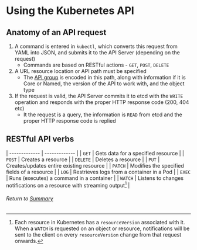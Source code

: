 # Using the Kubernetes API

## Anatomy of an API request

1. A command is entered in `kubectl`, which converts this request from YAML into JSON, and submits it to the API Server (depending on the request)
    - Commands are based on RESTful actions - `GET`, `POST`, `DELETE`
2. A URL resource location or API path must be specified
    - The [API group](02APIGroupsVersioning.md) is encoded in this path, along with information if it is Core or Named, the version of the API to work with, and the object type
3. If the request is valid, the API Server commits it to etcd with the `WRITE` operation and responds with the proper HTTP response code (200, 404 etc)
    - It the request is a query, the information is `READ` from etcd and the proper HTTP response code is replied

## RESTful API verbs

| ------------- | ------------- |
| `GET`  | Gets data for a specified resource  | 
| `POST`  | Creates a resource |
| `DELETE`  | Deletes a resource |
| `PUT`  | Creates/updates entire existing resource |
| `PATCH`  | Modifies the specified fields of a resource  |
| `LOG`  | Restrieves logs from a container in a Pod  |
| `EXEC` | Runs (executes) a command in a container  |
| `WATCH` | Listens to changes notifications on a resource with streaming output[^1]  |

[^1]: Each resource in Kubernetes has a `resourceVersion` associated with it. When a `WATCH` is requested on an object or resource, notifications will be sent to the client on every `resourceVersion` change from that request onwards.

###### Return to [Summary](README.md)